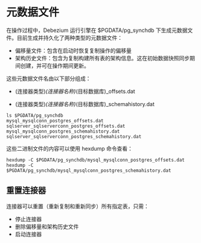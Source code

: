 # 元数据文件

在操作过程中，Debezium 运行引擎在 $PGDATA/pg_synchdb 下生成元数据文件。目前生成并持久化了两种类型的元数据文件：
* 偏移量文件：包含在启动时恢复复制操作的偏移量
* 架构历史文件：包含为复制构建所有表的架构信息。这在初始数据快照同步期间创建，并可在操作期间更新。

这些元数据文件名由以下部分组成：

* (连接器类型)_(连接器名称)_(目标数据库)_offsets.dat

* (连接器类型)_(连接器名称)_(目标数据库)_schemahistory.dat

```
ls $PGDATA/pg_synchdb
mysql_mysqlconn_postgres_offsets.dat        sqlserver_sqlserverconn_postgres_offsets.dat
mysql_mysqlconn_postgres_schemahistory.dat  sqlserver_sqlserverconn_postgres_schemahistory.dat
```

这些二进制文件的内容可以使用 hexdump 命令查看：
```
hexdump -C $PGDATA/pg_synchdb/mysql_mysqlconn_postgres_offsets.dat
hexdump -C $PGDATA/pg_synchdb/mysql_mysqlconn_postgres_schemahistory.dat
```

## **重置连接器**

连接器可以重置（重新复制和重新同步）所有指定表，只需：

* 停止连接器
* 删除偏移量和架构历史文件
* 启动连接器